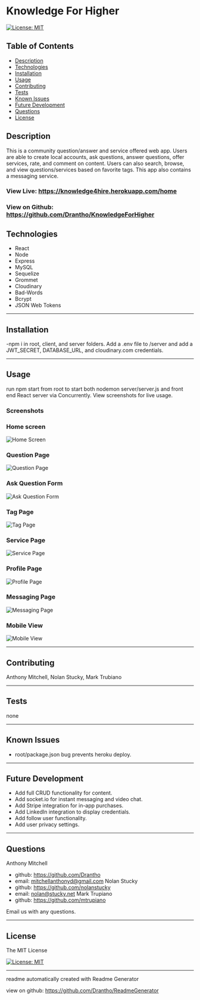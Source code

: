 # Knowledge For Higher 

  [![License: MIT](https://img.shields.io/badge/License-MIT-yellow.svg)](https://opensource.org/licenses/MIT)

  ## Table of Contents
  - [Description](#description)
  - [Technologies](#technologies)
  - [Installation](#installation)
  - [Usage](#usage)
  - [Contributing](#contributing)
  - [Tests](#tests)
  - [Known Issues](#known-issues)
  - [Future Development](#future-development)
  - [Questions](#questions)
  - [License](#license)
  ## Description

  This is a community question/answer and service offered web app. Users are able to create local accounts, ask questions, answer questions, offer services, rate, and comment on content. Users can also search, browse, and view questions/services based on favorite tags. This app also contains a messaging service.

  ### View Live: https://knowledge4hire.herokuapp.com/home
  ### View on Github: https://github.com/Drantho/KnowledgeForHigher

  ## Technologies
  - React
  - Node
  - Express
  - MySQL
  - Sequelize
  - Grommet
  - Cloudinary
  - Bad-Words
  - Bcrypt
  - JSON Web Tokens


  -------------------------------------------------------------------------------

  ## Installation 

  

  -npm i in root, client, and server folders. Add a .env file to /server and add a JWT_SECRET, DATABASE_URL, and cloudinary.com credentials.

  -------------------------------------------------------------------------------

  ## Usage 

  

  run npm start from root to start both nodemon server/server.js and front end React server via Concurrently. View screenshots for live usage.

  ### Screenshots

  ### Home screen
  ![Home Screen](https://github.com/Drantho/KnowledgeForHigher/blob/dev/Screenshot1.png?raw=true "Home Screen")

  ### Question Page
  ![Question Page](https://github.com/Drantho/KnowledgeForHigher/blob/dev/Screenshot2.png?raw=true "Question Page")

  ### Ask Question Form
  ![Ask Question Form](https://github.com/Drantho/KnowledgeForHigher/blob/dev/Screenshot3.png?raw=true "Ask Question Form")

  ### Tag Page
  ![Tag Page](https://github.com/Drantho/KnowledgeForHigher/blob/dev/Screenshot4.png?raw=true "Tag Page")

  ### Service Page
  ![Service Page](https://github.com/Drantho/KnowledgeForHigher/blob/dev/Screenshot5.png?raw=true "Service Page")

  ### Profile Page
  ![Profile Page](https://github.com/Drantho/KnowledgeForHigher/blob/dev/Screenshot6.png?raw=true "Profile Page")

  ### Messaging Page
  ![Messaging Page](https://github.com/Drantho/KnowledgeForHigher/blob/dev/Screenshot7.png?raw=true "Messaging Page")

  ### Mobile View
  ![Mobile View](https://github.com/Drantho/KnowledgeForHigher/blob/dev/Screenshot8.png?raw=true "Mobile View")

  -------------------------------------------------------------------------------

  ## Contributing 

  

  Anthony Mitchell, Nolan Stucky, Mark Trubiano

  -------------------------------------------------------------------------------

  ## Tests 

  none 

  -------------------------------------------------------------------------------

  ## Known Issues 

  - root/package.json bug prevents heroku deploy. 

  -------------------------------------------------------------------------------

  ## Future Development 

  - Add full CRUD functionality for content. 
-  Add socket.io for instant messaging and video chat. 
-  Add Stripe integration for in-app purchases. 
-  Add LinkedIn integration to display credentials. 
-  Add follow user functionality. 
-  Add user privacy settings. 

  -------------------------------------------------------------------------------

  ## Questions
  Anthony Mitchell
  - github: https://github.com/Drantho 
  - email: mitchellanthonyd@gmail.com
  Nolan Stucky
  - github: https://github.com/nolanstucky
  - email: nolan@stucky.net
  Mark Trupiano
  - github: https://github.com/mtrupiano

  Email us with any questions. 

  -------------------------------------------------------------------------------

  
  ## License 
 
The MIT License 

[![License: MIT](https://img.shields.io/badge/License-MIT-yellow.svg)](https://opensource.org/licenses/MIT) 

  
  ------------------------------------------------------------------------------

   readme automatically created with Readme Generator 

   view on github: https://github.com/Drantho/ReadmeGenerator
